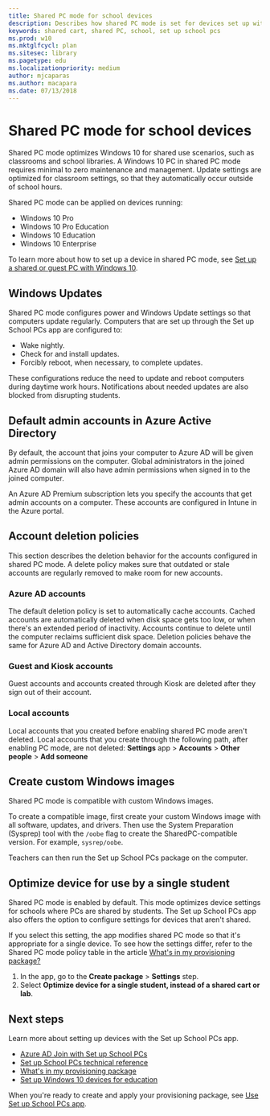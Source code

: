 ```yaml
---  
title: Shared PC mode for school devices  
description: Describes how shared PC mode is set for devices set up with the Set up School PCs app.  
keywords: shared cart, shared PC, school, set up school pcs  
ms.prod: w10  
ms.mktglfcycl: plan  
ms.sitesec: library  
ms.pagetype: edu  
ms.localizationpriority: medium  
author: mjcaparas
ms.author: macapara
ms.date: 07/13/2018  
---  
```


# Shared PC mode for school devices

Shared PC mode optimizes Windows 10 for shared use scenarios, such as classrooms and school libraries.  A Windows 10 PC in shared PC mode requires minimal to zero maintenance and management. Update settings are optimized for classroom settings, so that they automatically occur outside of school hours.

Shared PC mode can be applied on devices running:
* Windows 10 Pro
* Windows 10 Pro Education
* Windows 10 Education
* Windows 10 Enterprise  

To learn more about how to set up a device in shared PC mode, see [Set up a shared or guest PC with Windows 10](https://docs.microsoft.com/windows/configuration/set-up-shared-or-guest-pc).  

## Windows Updates
Shared PC mode configures power and Windows Update settings so that computers update regularly. Computers that are set up through the Set up School PCs app are configured to:  
* Wake nightly.  
* Check for and install updates.  
* Forcibly reboot, when necessary, to complete updates.  

These configurations reduce the need to update and reboot computers during daytime work hours. Notifications about needed updates are also blocked from disrupting students.

## Default admin accounts in Azure Active Directory  
By default, the account that joins your computer to Azure AD will be given admin permissions on the computer. Global administrators in the joined Azure AD domain will also have admin permissions when signed in to the joined computer.  

An Azure AD Premium subscription lets you specify the accounts that get admin accounts on a computer. These accounts are configured in Intune in the Azure portal.  

## Account deletion policies
This section describes the deletion behavior for the accounts configured in shared PC mode. A delete policy makes sure that outdated or stale accounts are regularly removed to make room for new accounts. 

### Azure AD accounts

The default deletion policy is set to automatically cache accounts. Cached accounts are automatically deleted when disk space gets too low, or when there's an extended period of inactivity. Accounts continue to delete until the computer reclaims sufficient disk space. Deletion policies behave the same for Azure AD and Active Directory domain accounts. 

### Guest and Kiosk accounts
Guest accounts and accounts created through Kiosk are deleted after they sign out of their account.

### Local accounts
Local accounts that you created before enabling shared PC mode aren't deleted. Local accounts that you create through the following path, after enabling PC mode, are not deleted: **Settings** app > **Accounts** > **Other people** > **Add someone**     

## Create custom Windows images
Shared PC mode is compatible with custom Windows images.  

To create a compatible image, first create your custom Windows image with all software, updates, and drivers. Then use the System Preparation (Sysprep) tool with the `/oobe` flag to create the SharedPC-compatible version. For example, `sysrep/oobe`.

Teachers can then run the Set up School PCs package on the computer.  

## Optimize device for use by a single student
Shared PC mode is enabled by default. This mode optimizes device settings for schools where PCs are shared by students.  The  Set up School PCs app also offers the option to configure settings for devices that aren't shared. 
  
If you select this setting, the app modifies shared PC mode so that it's appropriate for a single device. To see how the settings differ, refer to the Shared PC mode policy table in the article [What's in my provisioning package?](set-up-school-pcs-provisioning-package.md)  
1. In the app, go to the **Create package** > **Settings** step. 
2. Select **Optimize device for a single student, instead of a shared cart or lab**.  

## Next steps  
Learn more about setting up devices with the Set up School PCs app.  
* [Azure AD Join with Set up School PCs](set-up-school-pcs-azure-ad-join.md)
* [Set up School PCs technical reference](set-up-school-pcs-technical.md)
* [What's in my provisioning package](set-up-school-pcs-provisioning-package.md)
* [Set up Windows 10 devices for education](set-up-windows-10.md) 

When you're ready to create and apply your provisioning package, see [Use Set up School PCs app](use-set-up-school-pcs-app.md).





